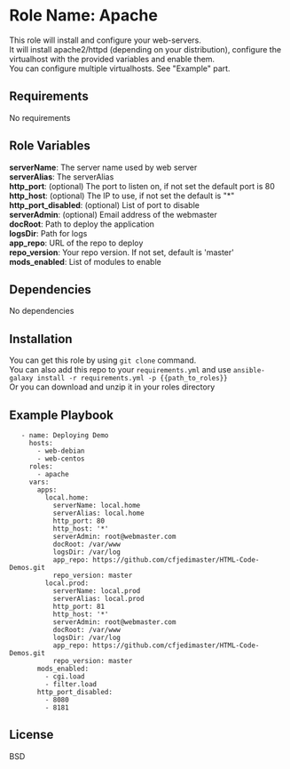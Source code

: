 Role Name: Apache
================

This role will install and configure your web-servers.  
It will install apache2/httpd (depending on your distribution), configure the virtualhost with the provided variables and enable them.  
You can configure multiple virtualhosts. See "Example" part. 

Requirements
------------

No requirements

Role Variables
--------------

**serverName**: The server name used by web server  
**serverAlias**: The serverAlias       
**http_port**: (optional) The port to listen on, if not set the default port is 80    
**http_host**: (optional) The IP to use, if not set the default is "*"   
**http_port_disabled**: (optional) List of port to disable   
**serverAdmin**: (optional) Email address of the webmaster  
**docRoot**: Path to deploy the application  
**logsDir**: Path for logs    
**app_repo**: URL of the repo to deploy  
**repo_version**: Your repo version. If not set, default is 'master'    
**mods_enabled**: List of modules to enable  


Dependencies
------------

No dependencies

Installation
------------

You can get this role by using ```git clone``` command.  
You can also add this repo to your ```requirements.yml``` and use ```ansible-galaxy install -r requirements.yml -p {{path_to_roles}}```  
Or you can download and unzip it in your roles directory 

Example Playbook
----------------


```---
   - name: Deploying Demo
     hosts:
       - web-debian
       - web-centos
     roles:
       - apache
     vars:
       apps:
         local.home:
           serverName: local.home
           serverAlias: local.home
           http_port: 80
           http_host: '*'
           serverAdmin: root@webmaster.com
           docRoot: /var/www
           logsDir: /var/log
           app_repo: https://github.com/cfjedimaster/HTML-Code-Demos.git
           repo_version: master
         local.prod:
           serverName: local.prod
           serverAlias: local.prod
           http_port: 81
           http_host: '*'
           serverAdmin: root@webmaster.com
           docRoot: /var/www
           logsDir: /var/log
           app_repo: https://github.com/cfjedimaster/HTML-Code-Demos.git
           repo_version: master
       mods_enabled:
         - cgi.load
         - filter.load
       http_port_disabled:
         - 8080
         - 8181
 ```


License
-------

BSD


